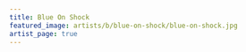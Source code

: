 ```yaml
---
title: Blue On Shock
featured_image: artists/b/blue-on-shock/blue-on-shock.jpg
artist_page: true
---
```

